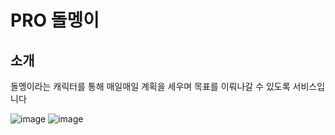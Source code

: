 # PRO 돌멩이

## 소개
돌멩이라는 캐릭터를 통해 매일매일 계획을 세우며
목표를 이뤄나갈 수 있도록 서비스입니다

![image](https://user-images.githubusercontent.com/48370840/101314890-d7b5c680-389c-11eb-945e-d64300e45c9d.png)
![image](https://user-images.githubusercontent.com/48370840/101315114-46931f80-389d-11eb-8a75-33af8607ed89.png)

